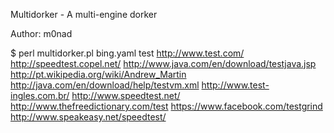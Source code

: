 Multidorker - A multi-engine dorker

Author: m0nad

$ perl multidorker.pl bing.yaml test
http://www.test.com/
http://speedtest.copel.net/
http://www.java.com/en/download/testjava.jsp
http://pt.wikipedia.org/wiki/Andrew_Martin
http://java.com/en/download/help/testvm.xml
http://www.test-ingles.com.br/
http://www.speedtest.net/
http://www.thefreedictionary.com/test
https://www.facebook.com/testgrind
http://www.speakeasy.net/speedtest/

